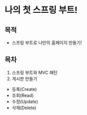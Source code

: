 # 나의 첫 스프링 부트!
## 목적
- 스프링 부트로 나만의 홈페이지 만들기!
## 목차
1. 스프링 부트와 MVC 패턴
2. 게시판 만들기
  - 등록(Create)
  - 조회(Read)
  - 수정(Update)
  - 삭제(Delete)